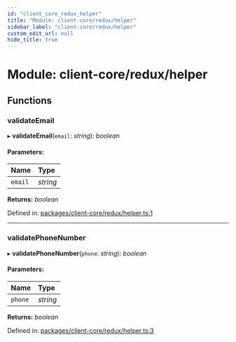 ```yaml
---
id: "client_core_redux_helper"
title: "Module: client-core/redux/helper"
sidebar_label: "client-core/redux/helper"
custom_edit_url: null
hide_title: true
---
```


# Module: client-core/redux/helper

## Functions

### validateEmail

▸ **validateEmail**(`email`: *string*): *boolean*

#### Parameters:

Name | Type |
:------ | :------ |
`email` | *string* |

**Returns:** *boolean*

Defined in: [packages/client-core/redux/helper.ts:1](https://github.com/xr3ngine/xr3ngine/blob/9d253dc38/packages/client-core/redux/helper.ts#L1)

___

### validatePhoneNumber

▸ **validatePhoneNumber**(`phone`: *string*): *boolean*

#### Parameters:

Name | Type |
:------ | :------ |
`phone` | *string* |

**Returns:** *boolean*

Defined in: [packages/client-core/redux/helper.ts:3](https://github.com/xr3ngine/xr3ngine/blob/9d253dc38/packages/client-core/redux/helper.ts#L3)

